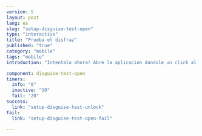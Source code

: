 ```yaml
---
version: 5
layout: post
lang: es
slug: "setup-disguise-test-open"
type: "interactive"
title: "Prueba el disfraz"
published: "true"
category: "mobile"
tags: "mobile"
introduction: "Intentalo ahora! Abre la aplicacion dandole un click al icono de la Calculadora!"

component: disguise-test-open
timers:
  info: "0"
  inactive: "10"
  fail: "20"
success: 
  link: "setup-disguise-test-unlock"
fail: 
  link: "setup-disguise-test-open-fail"

---
```

